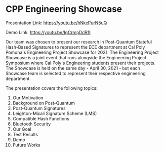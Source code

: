 # CPP Engineering Showcase

Presentation Link:
https://youtu.be/hNkePurN5uQ

Demo Link:
https://youtu.be/IqCrmpDdR1I

Our team was chosen to present our research in Post-Quantum Stateful Hash-Based Signatures to represent the ECE department at Cal Poly Pomona's Engineering Project Showcase for 2021. The Engineering Project Showcase is a joint event that runs alongside the Engineering Project Symposium where Cal Poly's Engineering students present their projects. The Showcase is held on the same day - April 30, 2021 - but each Showcase team is selected to represent their respective engineering department. 

The presentation covers the following topics:
1. Our Motivation
2. Background on Post-Quantum
3. Post-Quantum Signatures
4. Leighton-Micali Signature Scheme (LMS)
5. Compatible Hash Functions
6. Bluetooth Security
7. Our Goal
8. Test Results
9. Demo
10. Future Works

